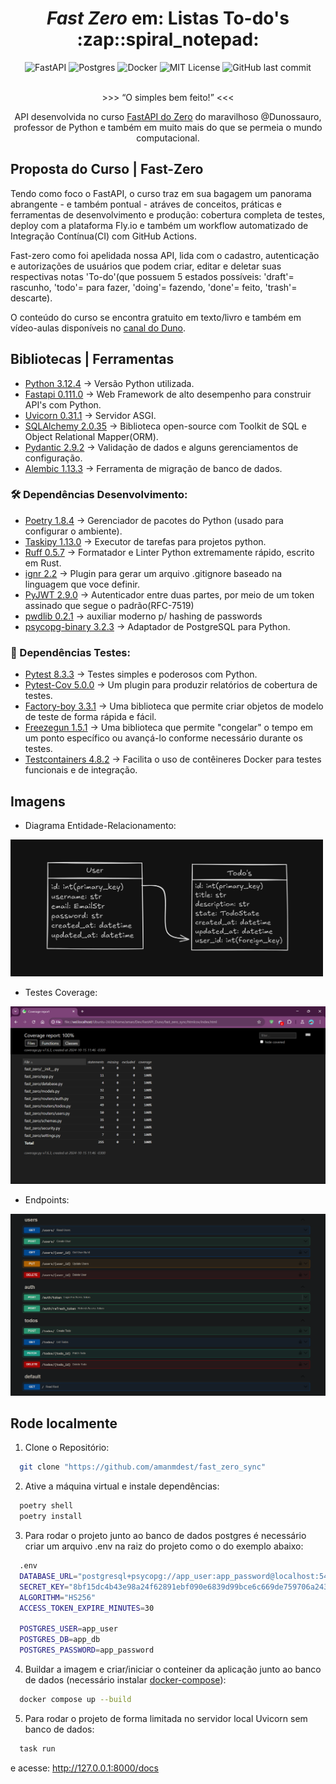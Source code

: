 <h1 align='center'><em>Fast Zero</em> em: Listas To-do's :zap::spiral_notepad:</h1>

<div align='center'>
<img alt="FastAPI" src="https://img.shields.io/badge/FastAPI-005571?logo=fastapi">
<img alt="Postgres" src="https://img.shields.io/badge/postgres-%23316192.svg?logo=postgresql&logoColor=white">
<img alt="Docker" src="https://img.shields.io/badge/docker-%230db7ed.svg?logo=docker&logoColor=white">
<img alt="MIT License" src="https://img.shields.io/badge/License-MIT-green.svg">
<img alt="GitHub last commit" src="https://img.shields.io/github/last-commit/amanmdest/fast_zero_sync?color=orange">
</div>
<br>
<p align='center'>>>> <q>O simples bem feito!</q> <<<</p>
<p align='center'>API desenvolvida no curso <a href="https://fastapidozer.dunossauro.com/">FastAPI do Zero</a> do maravilhoso @Dunossauro, professor de Python e também em muito mais do que se permeia o mundo computacional.</p>

## Proposta do Curso | Fast-Zero 

Tendo como foco o FastAPI, o curso traz em sua bagagem um panorama abrangente - e também pontual - atráves de conceitos, práticas e ferramentas de desenvolvimento e produção: cobertura completa de testes, deploy com a plataforma Fly.io e também um workflow automatizado de Integração Contínua(CI) com GitHub Actions.

Fast-zero como foi apelidada nossa API, lida com o cadastro, autenticação e autorizações de usuários que podem criar, editar e deletar suas respectivas notas 'To-do'(que possuem 5 estados possíveis: 'draft'= rascunho, 'todo'= para fazer, 'doing'= fazendo, 'done'= feito, 'trash'= descarte).

O conteúdo do curso se encontra gratuito em texto/livro e também em vídeo-aulas disponíveis no [canal do Duno](https://www.youtube.com/playlist?list=PLOQgLBuj2-3IuFbt-wJw2p2NiV9WTRzIP).
## Bibliotecas | Ferramentas
- [Python 3.12.4](https://www.python.org/downloads/release/python-3124/) -> Versão Python utilizada.
- [Fastapi 0.111.0](https://fastapi.tiangolo.com/) -> Web Framework de alto desempenho para construir API's com Python.
- [Uvicorn 0.31.1](https://www.uvicorn.org/) -> Servidor ASGI.
- [SQLAlchemy 2.0.35](https://docs.sqlalchemy.org/en/20/) -> Biblioteca open-source com Toolkit de SQL e Object Relational Mapper(ORM).
- [Pydantic 2.9.2](https://github.com/pydantic/pydantic/releases/tag/v2.9.2) -> Validação de dados e alguns gerenciamentos de configuração.
- [Alembic 1.13.3](https://alembic.sqlalchemy.org/en/latest/) -> Ferramenta de migração de banco de dados.
### 🛠️ Dependências Desenvolvimento:
- [Poetry 1.8.4](https://python-poetry.org/docs/#zsh) -> Gerenciador de pacotes do Python (usado para configurar o ambiente).
- [Taskipy 1.13.0](https://pypi.org/project/taskipy/) -> Executor de tarefas para projetos python.
- [Ruff 0.5.7](https://docs.astral.sh/ruff/) -> Formatador e Linter Python extremamente rápido, escrito em Rust.
- [ignr 2.2](https://pypi.org/project/ignr/) -> Plugin para gerar um arquivo .gitignore baseado na linguagem que voce definir.
- [PyJWT 2.9.0](https://pyjwt.readthedocs.io/en/stable/) -> Autenticador entre duas partes, por meio de um token assinado que segue o padrão(RFC-7519)
- [pwdlib 0.2.1](https://pypi.org/project/pwdlib/) -> auxiliar moderno p/ hashing de passwords
- [psycopg-binary 3.2.3](https://pypi.org/project/psycopg-binary/)  -> Adaptador de PostgreSQL para Python.
### 🧪 Dependências Testes:
- [Pytest 8.3.3](https://docs.pytest.org/en/stable/index.html) -> Testes simples e poderosos com Python.
- [Pytest-Cov 5.0.0](https://pytest-cov.readthedocs.io/en/latest/) -> Um plugin para produzir relatórios de cobertura de testes.
- [Factory-boy 3.3.1](https://factoryboy.readthedocs.io/en/latest/) -> Uma biblioteca que permite criar objetos de modelo de teste de forma rápida e fácil.
- [Freezegun 1.5.1](https://github.com/spulec/freezegun) -> Uma biblioteca que permite "congelar" o tempo em um ponto específico ou avançá-lo conforme necessário durante os testes.
- [Testcontainers 4.8.2](https://github.com/testcontainers) -> Facilita o uso de contêineres Docker para testes funcionais e de integração.
## Imagens
- Diagrama Entidade-Relacionamento:
<img src="imagens/fast_zero_DER.png" alt="DER" style="width:500px;height:auto;">

- Testes Coverage:
<img src="imagens/fast_zero_coverage.png" alt="coverage" style="width:800px;height:auto;">

- Endpoints:
<img src="imagens/fast_zero_endpoints.png" alt="endpoints">

## Rode localmente
1. Clone o Repositório:
```bash
  git clone "https://github.com/amanmdest/fast_zero_sync"
```
2. Ative a máquina virtual e instale dependências:
```bash
  poetry shell
  poetry install
```
3. Para rodar o projeto junto ao banco de dados postgres é necessário criar um arquivo .env na raiz do projeto como o do exemplo abaixo:
```bash
  .env
  DATABASE_URL="postgresql+psycopg://app_user:app_password@localhost:5432/app_db"
  SECRET_KEY="8bf15dc4b43e98a24f62891ebf090e6839d99bce6c669de759706a243ef73737" # token_hex
  ALGORITHM="HS256"
  ACCESS_TOKEN_EXPIRE_MINUTES=30
  
  POSTGRES_USER=app_user
  POSTGRES_DB=app_db
  POSTGRES_PASSWORD=app_password
```
4. Buildar a imagem e criar/iniciar o conteiner da aplicação junto ao banco de dados (necessário instalar [docker-compose](https://docs.docker.com/compose/install/)):
```bash
  docker compose up --build
```
5. Para rodar o projeto de forma limitada no servidor local Uvicorn sem banco de dados:
```bash
  task run
```
e acesse: http://127.0.0.1:8000/docs
